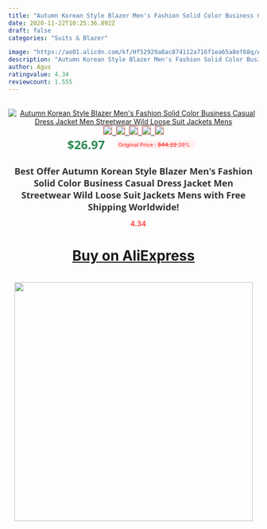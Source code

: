 ```yaml
---
title: "Autumn Korean Style Blazer Men's Fashion Solid Color Business Casual Dress Jacket Men Streetwear Wild Loose Suit Jackets Mens"
date: 2020-11-22T10:25:36.892Z
draft: false
categories: "Suits & Blazer"

image: "https://ae01.alicdn.com/kf/Hf52929a8ac874112a716f1ea65a8ef68q/Autumn-Korean-Style-Blazer-Men-s-Fashion-Solid-Color-Business-Casual-Dress-Jacket-Men-Streetwear-Wild.jpg"
description: "Autumn Korean Style Blazer Men's Fashion Solid Color Business Casual Dress Jacket Men Streetwear Wild Loose Suit Jackets Mens"
author: Agus
ratingvalue: 4.34
reviewcount: 1.555
---
```

<br>
<div style="text-align: center;">
<a href="https://s.click.aliexpress.com/e/_9fbKTx" target="_blank" rel="nofollow noopener noreferrer"><img alt="Autumn Korean Style Blazer Men's Fashion Solid Color Business Casual Dress Jacket Men Streetwear Wild Loose Suit Jackets Mens" class="magnifier-image" src="https://ae01.alicdn.com/kf/Hf52929a8ac874112a716f1ea65a8ef68q/Autumn-Korean-Style-Blazer-Men-s-Fashion-Solid-Color-Business-Casual-Dress-Jacket-Men-Streetwear-Wild.jpg_640x640.jpg">
<br>
<img style="border:1px solid salmon" src="https://ae01.alicdn.com/kf/Hf52929a8ac874112a716f1ea65a8ef68q/Autumn-Korean-Style-Blazer-Men-s-Fashion-Solid-Color-Business-Casual-Dress-Jacket-Men-Streetwear-Wild.jpg_120x120.jpg">&nbsp;&nbsp;<img style="border:1px solid salmon" src="https://ae01.alicdn.com/kf/Ha999d1e5207441c3b454d396843ee813I/Autumn-Korean-Style-Blazer-Men-s-Fashion-Solid-Color-Business-Casual-Dress-Jacket-Men-Streetwear-Wild.jpg_120x120.jpg">&nbsp;&nbsp;<img style="border:1px solid salmon" src="https://ae01.alicdn.com/kf/Hf90c82bcdb3a4e96a7a59fbee1975e28L/Autumn-Korean-Style-Blazer-Men-s-Fashion-Solid-Color-Business-Casual-Dress-Jacket-Men-Streetwear-Wild.jpg_120x120.jpg">&nbsp;&nbsp;<img style="border:1px solid salmon" src="https://ae01.alicdn.com/kf/H2a08cfa93d7b44c9b2f6ea4cb91f5780N/Autumn-Korean-Style-Blazer-Men-s-Fashion-Solid-Color-Business-Casual-Dress-Jacket-Men-Streetwear-Wild.jpg_120x120.jpg">&nbsp;&nbsp;<img style="border:1px solid salmon" src="https://ae01.alicdn.com/kf/H72902d49ba724e2b849548ded05616989/Autumn-Korean-Style-Blazer-Men-s-Fashion-Solid-Color-Business-Casual-Dress-Jacket-Men-Streetwear-Wild.jpg_120x120.jpg"></a></div><br0>
<div style="text-align: center;"><span style="background-color: white; border: 0px; box-sizing: border-box; color: seagreen; display: inline-block; font-family: &quot;open sans&quot; , &quot;arial&quot; , &quot;helvetica&quot; , sans-serif , &quot;heiti&quot;; font-size: 24px; font-stretch: inherit; font-weight: 700; line-height: inherit; margin: 0px 10px 0px 0px; padding: 0px; vertical-align: middle;">$26.97 </span>
<span style="background: rgb(255 , 241 , 241); border-radius: 3px; border: 0px; box-sizing: border-box; color: #ff4747; display: inline-block; font-family: inherit; font-size: 12px; font-stretch: inherit; font-style: inherit; font-variant: inherit; font-weight: 600; line-height: inherit; margin: 0px; padding: 2px 5px; transform: scale(0.9); vertical-align: middle;">Original Price : <b style="text-decoration: line-through;">$44.22 </b> 39%&nbsp;&nbsp;</span></div>
<h1 style="color: #333333; display: inline-block; font-family: &quot;open sans&quot; , &quot;arial&quot; , &quot;helvetica&quot; , sans-serif , &quot;heiti&quot;; font-size: 18px; font-stretch: inherit; font-weight: 700; text-align: center;">Best Offer Autumn Korean Style Blazer Men's Fashion Solid Color Business Casual Dress Jacket Men Streetwear Wild Loose Suit Jackets Mens with Free Shipping Worldwide!</h1>
<div style="color: #ff4747; text-align: center;">
<img src="https://4.bp.blogspot.com/-M0ZcTcb-5uY/XleCXlxnR4I/AAAAAAAAAEc/OrjgMkXV1oMQFaCRZj5HQwOCBcu3w1FegCPcBGAYYCw/s1600/star.png" style="height: 15px;">&nbsp;<b>4.34</b></div>
<div class="button_cont" align="center"><a class="buynow_a" href="https://s.click.aliexpress.com/e/_9fbKTx" target="_blank" rel="nofollow noopener noreferrer"><H1>Buy on AliExpress</H1></a></div><br>
<div class="separator" style="clear: both; text-align: center;">
<img src="https://lh3.googleusercontent.com/-pTy5HemUv9M/XlePHvY0dAI/AAAAAAAAAE4/0nX5iRUoIWY8eMW9Dpxeirr157OZliDIgCLcBGAsYHQ/s1600/badge.gif" width="480">
</div>
